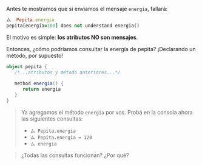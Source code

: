 Antes te mostramos que si enviamos el mensaje `energia`, fallará:

```ruby
ム  Pepita.energia
pepita[energia=100] does not understand energia()
```

El motivo es simple: **los atributos NO son mensajes**. 

Entonces, ¿cómo podríamos consultar la energía de pepita? ¡Declarando un método, por supuesto!

```scala
object pepita {
   /*...atributos y método anteriores...*/
   
   method energia() {
      return energia
   }
}
```

> Ya agregamos el método `energía` por vos. Probá en la consola ahora las siguientes consultas: 
>
> * `ム Pepita.energia`
> * `ム Pepita.energia = 120`
> * `ム energia`

> 
> ¿Todas las consultas funcionan? ¿Por qué?
